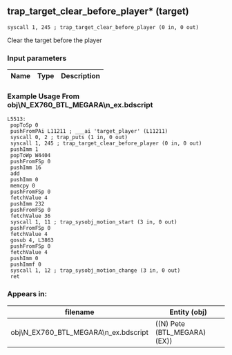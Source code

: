 ## trap_target_clear_before_player* (target)

`syscall 1, 245 ; trap_target_clear_before_player (0 in, 0 out)`

Clear the target before the player

### Input parameters
| Name | Type | Description
|------|------|------------


### Example Usage From obj\N_EX760_BTL_MEGARA\n_ex.bdscript
```plaintext
L5513:
 popToSp 0
 pushFromPAi L11211 ; ___ai 'target_player' (L11211)
 syscall 0, 2 ; trap_puts (1 in, 0 out)
 syscall 1, 245 ; trap_target_clear_before_player (0 in, 0 out)
 pushImm 1
 popToWp W4404
 pushFromFSp 0
 pushImm 16
 add 
 pushImm 0
 memcpy 0
 pushFromFSp 0
 fetchValue 4
 pushImm 232
 pushFromFSp 0
 fetchValue 36
 syscall 1, 11 ; trap_sysobj_motion_start (3 in, 0 out)
 pushFromFSp 0
 fetchValue 4
 gosub 4, L3863
 pushFromFSp 0
 fetchValue 4
 pushImm 0
 pushImmf 0
 syscall 1, 12 ; trap_sysobj_motion_change (3 in, 0 out)
 ret
```


### Appears in:
| filename | Entity (obj)
|----------|-------------
| obj\N_EX760_BTL_MEGARA\n_ex.bdscript       | ((N) Pete (BTL_MEGARA) (EX))          



